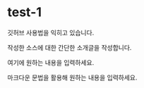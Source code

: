 # test-1
깃허브 사용법을 익히고 있습니다.

작성한 소스에 대한 간단한 소개글을 작성합니다.

여기에 원하는 내용을 입력하세요.

마크다운 문법을 활용해 원하는 내용을 입력하세요.
